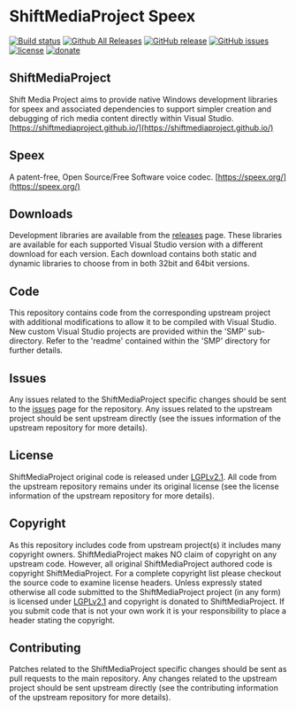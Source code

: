 ShiftMediaProject Speex
=============
[![Build status](https://ci.appveyor.com/api/projects/status/s5u894f06r6rm744?svg=true)](https://ci.appveyor.com/project/Sibras/speex)
[![Github All Releases](https://img.shields.io/github/downloads/ShiftMediaProject/speex/total.svg)](https://github.com/ShiftMediaProject/speex/releases)
[![GitHub release](https://img.shields.io/github/release/ShiftMediaProject/speex.svg)](https://github.com/ShiftMediaProject/speex/releases/latest)
[![GitHub issues](https://img.shields.io/github/issues/ShiftMediaProject/speex.svg)](https://github.com/ShiftMediaProject/speex/issues)
[![license](https://img.shields.io/github/license/ShiftMediaProject/speex.svg)](https://github.com/ShiftMediaProject/speex)
[![donate](https://img.shields.io/badge/donate-link-brightgreen.svg)](https://shiftmediaproject.github.io/8-donate/)
## ShiftMediaProject

Shift Media Project aims to provide native Windows development libraries for speex and associated dependencies to support simpler creation and debugging of rich media content directly within Visual Studio. [https://shiftmediaproject.github.io/](https://shiftmediaproject.github.io/)

## Speex

A patent-free, Open Source/Free Software voice codec. [https://speex.org/](https://speex.org/)

## Downloads

Development libraries are available from the [releases](https://github.com/ShiftMediaProject/speex/releases) page. These libraries are available for each supported Visual Studio version with a different download for each version. Each download contains both static and dynamic libraries to choose from in both 32bit and 64bit versions.

## Code

This repository contains code from the corresponding upstream project with additional modifications to allow it to be compiled with Visual Studio. New custom Visual Studio projects are provided within the 'SMP' sub-directory. Refer to the 'readme' contained within the 'SMP' directory for further details.

## Issues

Any issues related to the ShiftMediaProject specific changes should be sent to the [issues](https://github.com/ShiftMediaProject/speex/issues) page for the repository. Any issues related to the upstream project should be sent upstream directly (see the issues information of the upstream repository for more details).

## License

ShiftMediaProject original code is released under [LGPLv2.1](https://www.gnu.org/licenses/lgpl-2.1.html). All code from the upstream repository remains under its original license (see the license information of the upstream repository for more details).

## Copyright

As this repository includes code from upstream project(s) it includes many copyright owners. ShiftMediaProject makes NO claim of copyright on any upstream code. However, all original ShiftMediaProject authored code is copyright ShiftMediaProject. For a complete copyright list please checkout the source code to examine license headers. Unless expressly stated otherwise all code submitted to the ShiftMediaProject project (in any form) is licensed under [LGPLv2.1](https://www.gnu.org/licenses/lgpl-2.1.html) and copyright is donated to ShiftMediaProject. If you submit code that is not your own work it is your responsibility to place a header stating the copyright.

## Contributing

Patches related to the ShiftMediaProject specific changes should be sent as pull requests to the main repository. Any changes related to the upstream project should be sent upstream directly (see the contributing information of the upstream repository for more details).